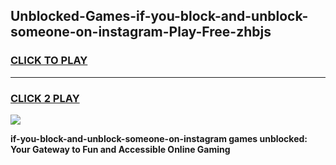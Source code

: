 
## Unblocked-Games-if-you-block-and-unblock-someone-on-instagram-Play-Free-zhbjs
<h3>
<a href="https://premium76.site?title=if-you-block-and-unblock-someone-on-instagram&ref=18A1">CLICK TO PLAY</a></h3>
<hr>

<h3>
<a href="https://premium76.site?title=if-you-block-and-unblock-someone-on-instagram&ref=18A1">CLICK 2 PLAY</a>
  
</h3>

<a href="https://premium76.site?title=if-you-block-and-unblock-someone-on-instagram&ref=18A1"><img src="https://clearcache.store/games.png"></a>


**if-you-block-and-unblock-someone-on-instagram games unblocked: Your Gateway to Fun and Accessible Online Gaming**
